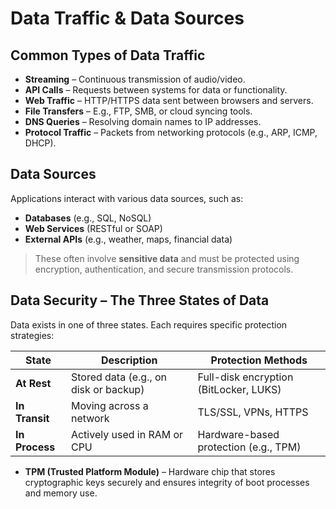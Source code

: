# Data Traffic & Data Sources

## Common Types of Data Traffic

- **Streaming** – Continuous transmission of audio/video.
- **API Calls** – Requests between systems for data or functionality.
- **Web Traffic** – HTTP/HTTPS data sent between browsers and servers.
- **File Transfers** – E.g., FTP, SMB, or cloud syncing tools.
- **DNS Queries** – Resolving domain names to IP addresses.
- **Protocol Traffic** – Packets from networking protocols (e.g., ARP, ICMP, DHCP).

## Data Sources

Applications interact with various data sources, such as:

- **Databases** (e.g., SQL, NoSQL)
- **Web Services** (RESTful or SOAP)
- **External APIs** (e.g., weather, maps, financial data)

> These often involve **sensitive data** and must be protected using encryption, authentication, and secure transmission protocols.

## Data Security – The Three States of Data

Data exists in one of three states. Each requires specific protection strategies:

|**State**|**Description**|**Protection Methods**|
|---|---|---|
|**At Rest**|Stored data (e.g., on disk or backup)|Full-disk encryption (BitLocker, LUKS)|
|**In Transit**|Moving across a network|TLS/SSL, VPNs, HTTPS|
|**In Process**|Actively used in RAM or CPU|Hardware-based protection (e.g., TPM)|

- **TPM (Trusted Platform Module)** – Hardware chip that stores cryptographic keys securely and ensures integrity of boot processes and memory use.